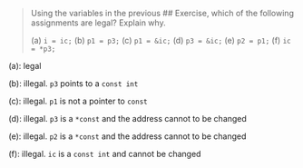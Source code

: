 > Using the variables in the previous ## Exercise, which of the following assignments are legal? Explain why.
>
> (a) `i = ic;`
> (b) `p1 = p3;`
> (c) `p1 = &ic;`
> (d) `p3 = &ic;`
> (e) `p2 = p1;`
> (f) `ic = *p3;`

(a): legal

(b): illegal. `p3` points to a `const int`

(c): illegal. `p1` is not a pointer to `const`

(d): illegal. `p3` is a `*const` and the address cannot to be changed

(e): illegal. `p2` is a `*const` and the address cannot to be changed

(f): illegal. `ic` is a `const int` and cannot be changed